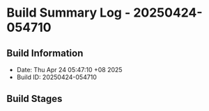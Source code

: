 # Build Summary Log - 20250424-054710

## Build Information
- Date: Thu Apr 24 05:47:10 +08 2025
- Build ID: 20250424-054710

## Build Stages

